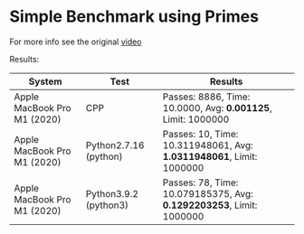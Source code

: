 # Simple Benchmark using Primes

For more info see the original [video](https://www.youtube.com/watch?v=D3h62rgewZM)

Results:

| System                      | Test                  | Results                                                               |
| --------------------------- | --------------------- | --------------------------------------------------------------------- |
| Apple MacBook Pro M1 (2020) | CPP                   | Passes: 8886, Time: 10.0000, Avg: **0.001125**, Limit: 1000000        |
| Apple MacBook Pro M1 (2020) | Python2.7.16 (python) | Passes: 10, Time: 10.311948061, Avg: **1.0311948061**, Limit: 1000000 |
| Apple MacBook Pro M1 (2020) | Python3.9.2 (python3) | Passes: 78, Time: 10.079185375, Avg: **0.1292203253**, Limit: 1000000 |